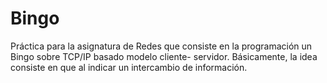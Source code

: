 # Bingo
Práctica para la asignatura de Redes que consiste en la programación un Bingo sobre TCP/IP basado modelo cliente- servidor. 
Básicamente, la idea consiste en que al indicar un intercambio de información.

